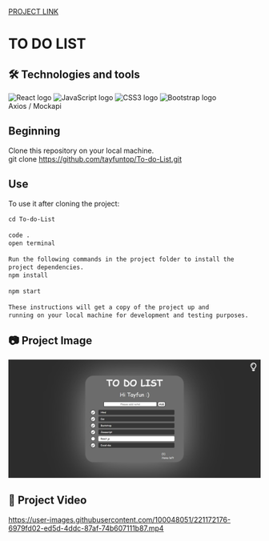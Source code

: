 [PROJECT LINK](https://tayfuntop.github.io/To-do-List/)

# TO DO LIST

## 🛠 Technologies and tools

<p>
<img src="https://img.shields.io/badge/React-000000?logo=react&logoColor=blue" alt="React logo" title="React" height="25" />
<img src="https://img.shields.io/badge/JavaScript-282C34?logo=javascript&logoColor=F7DF1E" alt="JavaScript logo" title="JavaScript" height="25" />
<img src="https://img.shields.io/badge/CSS3-282C34?logo=css3&logoColor=1572B6" alt="CSS3 logo" title="CSS3" height="25" />
<img src="https://img.shields.io/badge/Bootstrap-282C34?logo=bootstrap&logoColor=9267ce" alt="Bootstrap logo" title="Bootstrap" height="25" />
<br>
Axios 
/
Mockapi
</p>

## Beginning

Clone this repository on your local machine.
<br>
git clone https://github.com/tayfuntop/To-do-List.git

## Use

To use it after cloning the project:
```
cd To-do-List

code .
open terminal

Run the following commands in the project folder to install the project dependencies.
npm install

npm start

These instructions will get a copy of the project up and 
running on your local machine for development and testing purposes.
```
 
## 📷 Project Image

![Project Image](/public/project.jpg)

## 🎥 Project Video

https://user-images.githubusercontent.com/100048051/221172176-6979fd02-ed5d-4ddc-87af-74b607111b87.mp4
